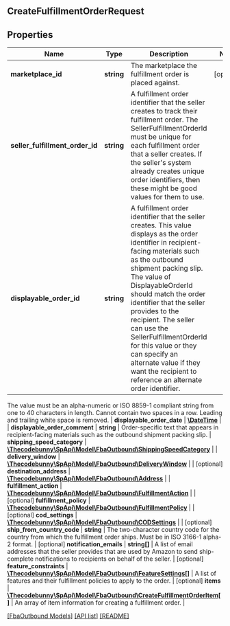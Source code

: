 ## CreateFulfillmentOrderRequest

## Properties

Name | Type | Description | Notes
------------ | ------------- | ------------- | -------------
**marketplace_id** | **string** | The marketplace the fulfillment order is placed against. | [optional]
**seller_fulfillment_order_id** | **string** | A fulfillment order identifier that the seller creates to track their fulfillment order. The SellerFulfillmentOrderId must be unique for each fulfillment order that a seller creates. If the seller&#39;s system already creates unique order identifiers, then these might be good values for them to use. |
**displayable_order_id** | **string** | A fulfillment order identifier that the seller creates. This value displays as the order identifier in recipient-facing materials such as the outbound shipment packing slip. The value of DisplayableOrderId should match the order identifier that the seller provides to the recipient. The seller can use the SellerFulfillmentOrderId for this value or they can specify an alternate value if they want the recipient to reference an alternate order identifier.

The value must be an alpha-numeric or ISO 8859-1 compliant string from one to 40 characters in length. Cannot contain two spaces in a row. Leading and trailing white space is removed. |
**displayable_order_date** | [**\DateTime**](\DateTime.md) |  |
**displayable_order_comment** | **string** | Order-specific text that appears in recipient-facing materials such as the outbound shipment packing slip. |
**shipping_speed_category** | [**\Thecodebunny\SpApi\Model\FbaOutbound\ShippingSpeedCategory**](ShippingSpeedCategory.md) |  |
**delivery_window** | [**\Thecodebunny\SpApi\Model\FbaOutbound\DeliveryWindow**](DeliveryWindow.md) |  | [optional]
**destination_address** | [**\Thecodebunny\SpApi\Model\FbaOutbound\Address**](Address.md) |  |
**fulfillment_action** | [**\Thecodebunny\SpApi\Model\FbaOutbound\FulfillmentAction**](FulfillmentAction.md) |  | [optional]
**fulfillment_policy** | [**\Thecodebunny\SpApi\Model\FbaOutbound\FulfillmentPolicy**](FulfillmentPolicy.md) |  | [optional]
**cod_settings** | [**\Thecodebunny\SpApi\Model\FbaOutbound\CODSettings**](CODSettings.md) |  | [optional]
**ship_from_country_code** | **string** | The two-character country code for the country from which the fulfillment order ships. Must be in ISO 3166-1 alpha-2 format. | [optional]
**notification_emails** | **string[]** | A list of email addresses that the seller provides that are used by Amazon to send ship-complete notifications to recipients on behalf of the seller. | [optional]
**feature_constraints** | [**\Thecodebunny\SpApi\Model\FbaOutbound\FeatureSettings[]**](FeatureSettings.md) | A list of features and their fulfillment policies to apply to the order. | [optional]
**items** | [**\Thecodebunny\SpApi\Model\FbaOutbound\CreateFulfillmentOrderItem[]**](CreateFulfillmentOrderItem.md) | An array of item information for creating a fulfillment order. |

[[FbaOutbound Models]](../) [[API list]](../../Api) [[README]](../../../README.md)
